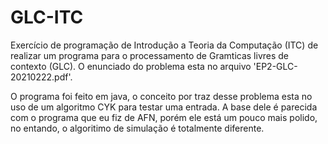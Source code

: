 # GLC-ITC
Exercício de programação de Introdução a Teoria da Computação (ITC) de realizar um programa para o processamento de Gramticas livres de contexto (GLC). O enunciado do problema esta no arquivo 'EP2-GLC-20210222.pdf'.

O programa foi feito em java, o conceito por traz desse problema esta no uso de um algoritmo CYK para testar uma entrada. A base dele é parecida com o programa que eu fiz de AFN, porém ele está um pouco mais polido, no entando, o algoritimo de simulação é totalmente diferente.
